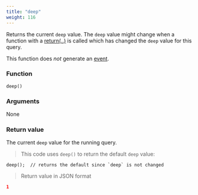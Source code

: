 ```yaml
---
title: "deep"
weight: 116
---
```


Returns the current `deep` value. The `deep` value might change when a function with a [return(..)](../../collection-api/return) is called which has changed the `deep` value for this query.

This function does *not* generate an [event](../../events).

### Function

`deep()`

### Arguments

None

### Return value

The current `deep` value for the running query.

> This code uses `deep()` to return the default `deep` value:

```thingsdb,json_response
deep();  // returns the default since `deep` is not changed
```

> Return value in JSON format

```json
1
```
